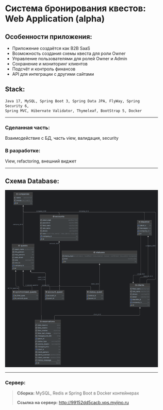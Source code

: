 # Система бронирования квестов: Web Application (alpha)

## Особенности приложения:
+ Приложение создаётся как B2B SaaS 
+ Возможность создания схемы квеста для роли Owner
+ Управление пользователями для ролей Owner и Admin
+ Сохранение и мониторинг клиентов
+ Подсчёт и контроль финансов
+ API для интеграции с другими сайтами

## Stack:
```
Java 17, MySQL, Spring Boot 3, Spring Data JPA, FlyWay, Spring Security 6, 
Spring MVC, Hibernate Validator, Thymeleaf, BootStrap 5, Docker
```
***

### Сделанная часть: 
Взаимодействие с БД, часть view, валидация, security

### В разработке: 
View, refactoring, внешний виджет
***

## Схема Database:

![Схема БД](projectinfo/database-diagram.png)
***

### Сервер:
>__Сборка:__
MySQL, Redis и Spring Boot в Docker контейнерах
> 
>__Ссылка на сервер:__ 
> <a href="http://99152dd5cacb.vps.myjino.ru" target="_blank">http://99152dd5cacb.vps.myjino.ru</a>